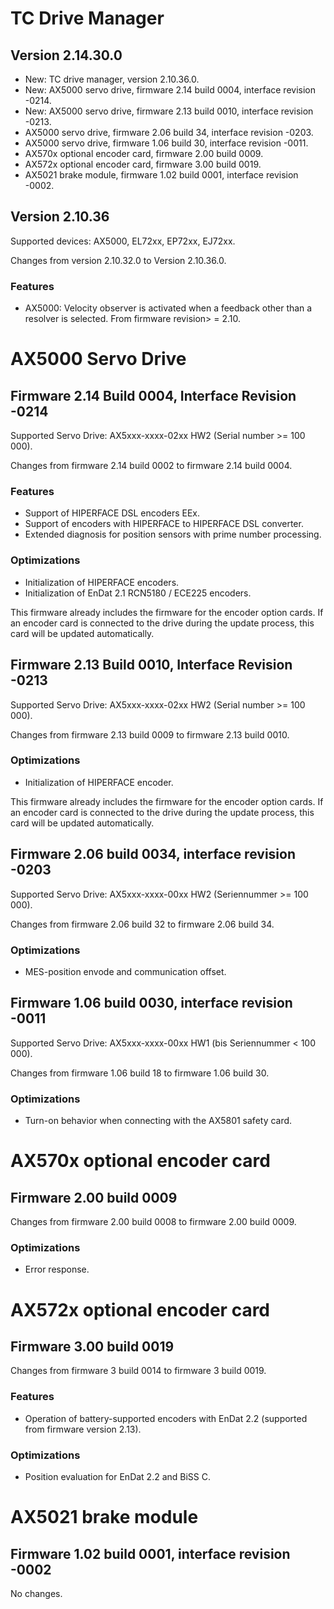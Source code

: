 # TC Drive Manager 

## Version 2.14.30.0

- New: TC drive manager, version 2.10.36.0.
- New: AX5000 servo drive, firmware 2.14 build 0004, interface revision -0214.
- New: AX5000 servo drive, firmware 2.13 build 0010, interface revision -0213.
- AX5000 servo drive, firmware 2.06 build 34, interface revision -0203.
- AX5000 servo drive, firmware 1.06 build 30, interface revision -0011.
- AX570x optional encoder card, firmware 2.00 build 0009.
- AX572x optional encoder card, firmware 3.00 build 0019.
- AX5021 brake module, firmware 1.02 build 0001, interface revision -0002.

## Version 2.10.36

Supported devices: AX5000, EL72xx, EP72xx, EJ72xx.

Changes from version 2.10.32.0 to Version 2.10.36.0.

### Features
- AX5000: Velocity observer is activated when a feedback other than a resolver is selected. From firmware revision> = 2.10.

# AX5000 Servo Drive 

## Firmware 2.14 Build 0004, Interface Revision -0214

Supported Servo Drive: AX5xxx-xxxx-02xx HW2 (Serial number >= 100 000).

Changes from firmware 2.14 build 0002 to firmware 2.14 build 0004.

### Features

- Support of HIPERFACE DSL encoders EEx.
- Support of encoders with HIPERFACE to HIPERFACE DSL converter.
- Extended diagnosis for position sensors with prime number processing.

### Optimizations

- Initialization of HIPERFACE encoders.
- Initialization of EnDat 2.1 RCN5180 / ECE225 encoders.

This firmware already includes the firmware for the encoder option cards. If an encoder card is connected to the drive during the update process, this card will be updated automatically.

## Firmware 2.13 Build 0010, Interface Revision -0213

Supported Servo Drive: AX5xxx-xxxx-02xx HW2 (Serial number >= 100 000).

Changes from firmware 2.13 build 0009 to firmware 2.13 build 0010.

### Optimizations 
- Initialization of HIPERFACE encoder.

This firmware already includes the firmware for the encoder option cards. If an encoder card is connected to the drive during the update process, this card will be updated automatically.

## Firmware 2.06 build 0034, interface revision -0203

Supported Servo Drive: AX5xxx-xxxx-00xx HW2 (Seriennummer >= 100 000).

Changes from firmware 2.06 build 32 to firmware 2.06 build 34.

### Optimizations 
- MES-position envode and communication offset.

## Firmware 1.06 build 0030, interface revision -0011

Supported Servo Drive: AX5xxx-xxxx-00xx HW1 (bis Seriennummer < 100 000).

Changes from firmware 1.06 build 18 to firmware 1.06 build 30.

### Optimizations

- Turn-on behavior when connecting with the AX5801 safety card.

# AX570x optional encoder card

## Firmware 2.00 build 0009

Changes from firmware 2.00 build 0008 to firmware 2.00 build 0009.

### Optimizations

- Error response.

# AX572x optional encoder card

## Firmware 3.00 build 0019

Changes from firmware 3 build 0014 to firmware 3 build 0019.

### Features
- Operation of battery-supported encoders with EnDat 2.2 (supported from firmware version 2.13).

### Optimizations
- Position evaluation for EnDat 2.2 and BiSS C.

# AX5021 brake module 

## Firmware 1.02 build 0001, interface revision -0002

No changes.
